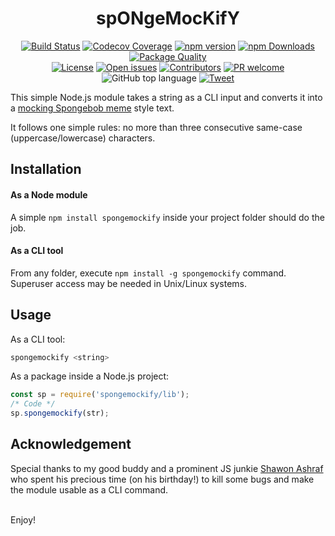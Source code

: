 <h1 align="center">spONgeMocKifY</h1>

<p align="center">
    <a href="https://travis-ci.org/maacpiash/spongemockify" target="_blank"><img
            src="https://travis-ci.org/maacpiash/spongemockify.svg?branch=master" alt="Build Status"></a>
    <a href="https://codecov.io/gh/maacpiash/spongemockify/" target="_blank"><img
            src="https://img.shields.io/codecov/c/github/maacpiash/spongemockify.svg"
            alt="Codecov Coverage"></a>
    <a href="https://www.npmjs.com/package/spongemockify" target="_blank"><img src="https://badge.fury.io/js/spongemockify.svg"
            alt="npm version"></a>
    <a href="https://www.npmjs.com/package/spongemockify" target="_blank"><img src="https://img.shields.io/npm/dt/spongemockify.svg"
            alt="npm Downloads"></a>
    <a href="https://packagequality.com/#?package=spongemockify" target="_blank"><img
            src="https://npm.packagequality.com/shield/spongemockify.svg" alt="Package Quality"></a><br>
    <a href="https://github.com/maacpiash/spongemockify/blob/master/LICENSE" target="_blank"><img
            src="https://img.shields.io/github/license/maacpiash/spongemockify.svg" alt="License"></a>
    <a href="https://github.com/maacpiash/spongemockify/issues" target="_blank"><img
            src="https://img.shields.io/github/issues/maacpiash/spongemockify.svg" alt="Open issues"></a>
    <a href="https://github.com/maacpiash/spongemockify/graphs/contributors" target="_blank"><img
            src="https://img.shields.io/github/contributors/maacpiash/spongemockify.svg" alt="Contributors"></a>
    <a href="https://github.com/maacpiash/spongemockify/pulls" target="_blank"><img
            src="https://img.shields.io/badge/PR-welcome-green.svg" alt="PR welcome"></a>
    <img src="https://img.shields.io/github/languages/top/maacpiash/spONgeMocKifY.svg?color=green&amp;style=flat"
        alt="GitHub top language">
    <a  target="_blank"
        href="https://twitter.com/intent/tweet?url=https%3A//github.com/maacpiash/spongemockify&amp;text=cHeCK%20tHIs%20Out%21"><img
            src="https://img.shields.io/badge/share-twitter-blue.svg" alt="Tweet"></a>
</p>

This simple Node.js module takes a string as a CLI input and converts it into a [mocking Spongebob meme](https://knowyourmeme.com/memes/mocking-spongebob) style text.

It follows one simple rules: no more than three consecutive same-case (uppercase/lowercase) characters.

## Installation

#### As a Node module
A simple `npm install spongemockify` inside your project folder should do the job.

#### As a CLI tool
From any folder, execute `npm install -g spongemockify` command. Superuser access may be needed in Unix/Linux systems.

## Usage
As a CLI tool:
```bash
spongemockify <string>
```

As a package inside a Node.js project:
```JavaScript
const sp = require('spongemockify/lib');
/* Code */
sp.spongemockify(str);
```

## Acknowledgement

Special thanks to my good buddy and a prominent JS junkie [Shawon Ashraf](https://github.com/ShawonAshraf) who spent his precious time (on his birthday!) to kill some bugs and make the module usable as a CLI command.
<br><br>

Enjoy!
